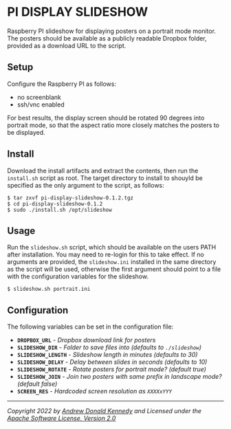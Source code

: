 PI DISPLAY SLIDESHOW
====================

Raspberry PI slideshow for displaying posters on a portrait mode monitor. The posters should be available as a publicly readable Dropbox folder, provided as a download URL to the script.

## Setup

Configure the Raspberry PI as follows:

* no screenblank
* ssh/vnc enabled

For best results, the display screen should be rotated 90 degrees into portrait mode, so that the aspect ratio more closely matches the posters to be displayed.

## Install

Download the install artifacts and extract the contents, then run the `install.sh` script as root. The target directory to install to shouyld be specified as the only argument to the script, as follows:

```
$ tar zxvf pi-display-slideshow-0.1.2.tgz
$ cd pi-display-slideshow-0.1.2
$ sudo ./install.sh /opt/slideshow
```

## Usage

Run the `slideshow.sh` script, which should be available on the users PATH after installation. You may need to re-login for this to take effect. If no arguments are provided, the `slideshow.ini` installed in the same directory as the script will be used, otherwise the first argument should point to a file with the configuration variables for the slideshow.

```
$ slideshow.sh portrait.ini
```

## Configuration

The following variables can be set in the configuration file:

- **`DROPBOX_URL`** - _Dropbox download link for posters_
- **`SLIDESHOW_DIR`** - _Folder to save files into (defaults to `./slideshow`)_
- **`SLIDESHOW_LENGTH`** - _Slideshow length in minutes (defaults to 30)_
- **`SLIDESHOW_DELAY`** - _Delay between slides in seconds (defaults to 10)_
- **`SLIDESHOW_ROTATE`** - _Rotate posters for portrait mode? (default true)_
- **`SLIDESHOW_JOIN`** - _Join two posters with same prefix in landscape mode? (default false)_
- **`SCREEN_RES`** - _Hardcoded screen resolution as `XXXXxYYY`_

---
_Copyright 2022 by [Andrew Donald Kennedy](mailto:andrew.international@gmail.com) and Licensed under the [Apache Software License, Version 2.0](http://www.apache.org/licenses/LICENSE-2.0)_
